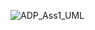 
![ADP_Ass1_UML](https://github.com/Asteroth72Pillars/ADP_Assignment1/assets/75275630/ccb5e36c-3e7f-471b-81c3-a966a6cd9577)


